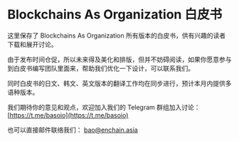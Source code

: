 # Blockchains As Organization 白皮书

这里保存了 Blockchains As Organization 所有版本的白皮书，供有兴趣的读者下载和展开讨论。

由于发布时间仓促，所以未来得及美化和排版，但并不妨碍阅读，如果你愿意参与到白皮书编写团队里面来，帮助我们优化一下设计，可以联系我们。

同时白皮书的日文、韩文、英文版本的翻译工作均在同步进行，预计本月内提供多语种版本。

我们期待你的意见和观点，欢迎加入我们的 Telegram 群组加入讨论： [https://t.me/basoio](https://t.me/basoio)

也可以直接邮件联络我们： [bao@enchain.asia](mailto:bao@enchain.asia)

